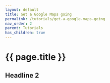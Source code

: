 ```yaml
---
layout: default
title: Get a Google Maps going
permalink: /tutorials/get-a-google-maps-going
nav_order: 2
parent: Tutorials
has_children: true
---
```


# {{ page.title }}

## Headline 2
